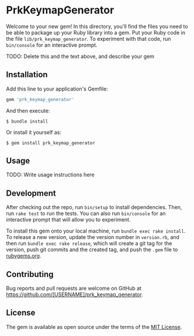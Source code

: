 # PrkKeymapGenerator

Welcome to your new gem! In this directory, you'll find the files you need to be able to package up your Ruby library into a gem. Put your Ruby code in the file `lib/prk_keymap_generator`. To experiment with that code, run `bin/console` for an interactive prompt.

TODO: Delete this and the text above, and describe your gem

## Installation

Add this line to your application's Gemfile:

```ruby
gem 'prk_keymap_generator'
```

And then execute:

    $ bundle install

Or install it yourself as:

    $ gem install prk_keymap_generator

## Usage

TODO: Write usage instructions here

## Development

After checking out the repo, run `bin/setup` to install dependencies. Then, run `rake test` to run the tests. You can also run `bin/console` for an interactive prompt that will allow you to experiment.

To install this gem onto your local machine, run `bundle exec rake install`. To release a new version, update the version number in `version.rb`, and then run `bundle exec rake release`, which will create a git tag for the version, push git commits and the created tag, and push the `.gem` file to [rubygems.org](https://rubygems.org).

## Contributing

Bug reports and pull requests are welcome on GitHub at https://github.com/[USERNAME]/prk_keymap_generator.

## License

The gem is available as open source under the terms of the [MIT License](https://opensource.org/licenses/MIT).
